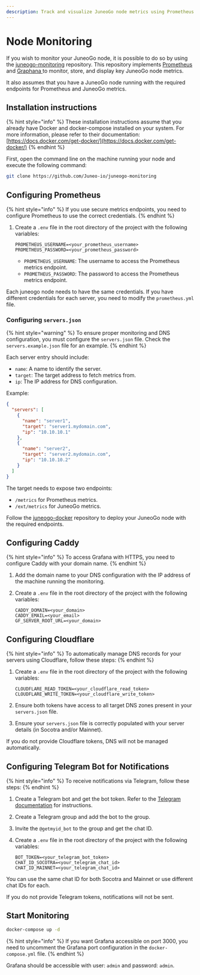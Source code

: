 ```yaml
---
description: Track and visualize JuneoGo node metrics using Prometheus and Grafana
---
```


# Node Monitoring

If you wish to monitor your JuneoGo node, it is possible to do so by using the [juneogo-monitoring](https://github.com/Juneo-io/juneogo-monitoring) repository. This repository implements [Prometheus ](https://prometheus.io/)and [Graphana ](https://grafana.com/)to monitor, store, and display key JuneoGo node metrics.

It also assumes that you have a JuneoGo node running with the required endpoints for Prometheus and JuneoGo metrics.

## Installation instructions

{% hint style="info" %}
These installation instructions assume that you already have Docker and docker-compose installed on your system. For more information, please refer to their documentation: [https://docs.docker.com/get-docker/](https://docs.docker.com/get-docker/)
{% endhint %}

First, open the command line on the machine running your node and execute the following command:

```bash
git clone https://github.com/Juneo-io/juneogo-monitoring
```

## Configuring Prometheus

{% hint style="info" %}
If you use secure metrics endpoints, you need to configure Prometheus to use the correct credentials.
{% endhint %}

1.  Create a `.env` file in the root directory of the project with the following variables:

    ```env
    PROMETHEUS_USERNAME=<your_prometheus_username>
    PROMETHEUS_PASSWORD=<your_prometheus_password>
    ```

    * `PROMETHEUS_USERNAME`: The username to access the Prometheus metrics endpoint.
    * `PROMETHEUS_PASSWORD`: The password to access the Prometheus metrics endpoint.

Each juneogo node needs to have the same credentials. If you have different credentials for each server, you need to modify the `prometheus.yml` file.

### Configuring `servers.json`

{% hint style="warning" %}
To ensure proper monitoring and DNS configuration, you must configure the `servers.json` file. Check the `servers.example.json` file for an example.
{% endhint %}

Each server entry should include:

* `name`: A name to identify the server.
* `target`: The target address to fetch metrics from.
* `ip`: The IP address for DNS configuration.

Example:

```json
{
  "servers": [
    {
      "name": "server1",
      "target": "server1.mydomain.com",
      "ip": "10.10.10.1"
    },
    {
      "name": "server2",
      "target": "server2.mydomain.com",
      "ip": "10.10.10.2"
    }
  ]
}
```

The target needs to expose two endpoints:

* `/metrics` for Prometheus metrics.
* `/ext/metrics` for JuneoGo metrics.

Follow the [juneogo-docker](https://github.com/Juneo-io/juneogo-docker) repository to deploy your JuneoGo node with the required endpoints.

## Configuring Caddy

{% hint style="info" %}
To access Grafana with HTTPS, you need to configure Caddy with your domain name.
{% endhint %}

1. Add the domain name to your DNS configuration with the IP address of the machine running the monitoring.
2.  Create a `.env` file in the root directory of the project with the following variables:

    ```env
    CADDY_DOMAIN=<your_domain>
    CADDY_EMAIL=<your_email>
    GF_SERVER_ROOT_URL=<your_domain>
    ```

## Configuring Cloudflare

{% hint style="info" %}
To automatically manage DNS records for your servers using Cloudflare, follow these steps:
{% endhint %}

1.  Create a `.env` file in the root directory of the project with the following variables:

    ```env
    CLOUDFLARE_READ_TOKEN=<your_cloudflare_read_token>
    CLOUDFLARE_WRITE_TOKEN=<your_cloudflare_write_token>
    ```
2. Ensure both tokens have access to all target DNS zones present in your `servers.json` file.
3. Ensure your `servers.json` file is correctly populated with your server details (in Socotra and/or Mainnet).

If you do not provide Cloudflare tokens, DNS will not be managed automatically.

## Configuring Telegram Bot for Notifications

{% hint style="info" %}
To receive notifications via Telegram, follow these steps:
{% endhint %}

1. Create a Telegram bot and get the bot token. Refer to the [Telegram documentation](https://core.telegram.org/bots#6-botfather) for instructions.
2. Create a Telegram group and add the bot to the group.
3. Invite the `@getmyid_bot` to the group and get the chat ID.
4.  Create a `.env` file in the root directory of the project with the following variables:

    ```env
    BOT_TOKEN=<your_telegram_bot_token>
    CHAT_ID_SOCOTRA=<your_telegram_chat_id>
    CHAT_ID_MAINNET=<your_telegram_chat_id>
    ```

You can use the same chat ID for both Socotra and Mainnet or use different chat IDs for each.

If you do not provide Telegram tokens, notifications will not be sent.

## Start Monitoring

```bash
docker-compose up -d
```

{% hint style="info" %}
If you want Grafana accessible on port 3000, you need to uncomment the Grafana port configuration in the `docker-compose.yml` file.
{% endhint %}

Grafana should be accessible with user: `admin` and password: `admin`.

